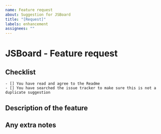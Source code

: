 ```yaml
---
name: Feature request
about: Suggestion for JSBoard
title: "[Request]"
labels: enhancement
assignees: ""
---
```


<!--
    By creating a PR/Issue you acknowledge that not following the template will result in your PR/Issue being closed
    All text inside of `<!- ->` will automatically be removed
-->

# JSBoard - Feature request

## Checklist

    - [] You have read and agree to the Readme
    - [] You have searched the issue tracker to make sure this is not a duplicate suggestion

## Description of the feature

<!-- A short summary of this request -->

## Any extra notes

<!-- Any information regarding this -->
